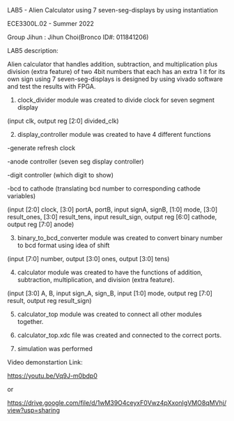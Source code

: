 LAB5 -  Alien Calculator using 7 seven-seg-displays by using instantiation 

ECE3300L.02 - Summer 2022

Group Jihun : Jihun Choi(Bronco ID#: 011841206) 

LAB5 description:

 Alien calculator that handles addition, subtraction, and multiplication plus division (extra feature) of two 4bit numbers that each has an extra 1 it for its own sign using 7 seven-seg-displays is designed by using vivado software and test the results with FPGA. 



1) clock_divider module was created to divide clock for seven segment display

  (input clk, output reg [2:0] divided_clk)
 
2) display_controller module was created to have 4 different functions

-generate refresh clock

-anode controller (seven seg display controller)

-digit controller (which digit to show)

-bcd to cathode (translating bcd number to corresponding cathode variables)

 (input [2:0] clock, [3:0] portA, portB, input signA, signB, [1:0] mode, [3:0] result_ones, [3:0] result_tens, input result_sign, output reg [6:0] cathode, output reg  [7:0] anode)

3) binary_to_bcd_converter module was created to convert binary number to bcd format using idea of shift 

 (input [7:0] number, output [3:0] ones, output [3:0] tens)

4) calculator module was created to have the functions of addition, subtraction, multiplication, and division (extra feature).

 (input [3:0] A, B, input sign_A, sign_B, input [1:0] mode, output reg [7:0] result, output reg result_sign)

5) calculator_top module was created to connect all other modules together.

6) calculator_top.xdc file was created and connected to the correct ports.

7) simulation was performed




Video demonstartion Link:

https://youtu.be/Vq9J-m0bdp0

or

https://drive.google.com/file/d/1wM39O4ceyxF0Vwz4pXxonIgVMO8qMVhj/view?usp=sharing


